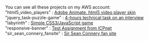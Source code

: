 You can see all these projects on my AWS account:<br />
"html5_video_players" : [Adobe Animate. html5 video player skin](https://goo.gl/8ykWRe)<br />
"jquery_task-puzzle-game" : [4-hours technical task on an interview](https://goo.gl/A32Ypp)<br />
"labyrinth" : [Simple CSS3/JavaScript game](https://goo.gl/J4Nwke)<br />
"responsive-banner" : [Test Assignment from ICPnet](https://goo.gl/hthX2Z)<br />
"sir_sean_connery_fansite" : [Sir Sean Connery fan site](http://tinyurl.com/jn7qjbz)

